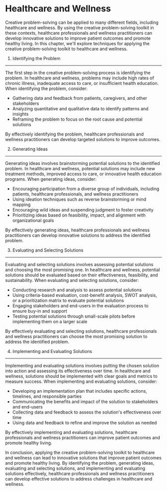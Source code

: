Healthcare and Wellness
======================================================================================

Creative problem-solving can be applied to many different fields, including healthcare and wellness. By using the creative problem-solving toolkit in these contexts, healthcare professionals and wellness practitioners can develop innovative solutions to improve patient outcomes and promote healthy living. In this chapter, we'll explore techniques for applying the creative problem-solving toolkit to healthcare and wellness.

1. Identifying the Problem
--------------------------

The first step in the creative problem-solving process is identifying the problem. In healthcare and wellness, problems may include high rates of chronic illness, inadequate access to care, or insufficient health education. When identifying the problem, consider:

* Gathering data and feedback from patients, caregivers, and other stakeholders
* Analyzing quantitative and qualitative data to identify patterns and insights
* Reframing the problem to focus on the root cause and potential solutions

By effectively identifying the problem, healthcare professionals and wellness practitioners can develop targeted solutions to improve outcomes.

2. Generating Ideas
-------------------

Generating ideas involves brainstorming potential solutions to the identified problem. In healthcare and wellness, potential solutions may include new treatment methods, improved access to care, or innovative health education programs. When generating ideas, consider:

* Encouraging participation from a diverse group of individuals, including patients, healthcare professionals, and wellness practitioners
* Using ideation techniques such as reverse brainstorming or mind mapping
* Encouraging wild ideas and suspending judgment to foster creativity
* Prioritizing ideas based on feasibility, impact, and alignment with organizational goals

By effectively generating ideas, healthcare professionals and wellness practitioners can develop innovative solutions to address the identified problem.

3. Evaluating and Selecting Solutions
-------------------------------------

Evaluating and selecting solutions involves assessing potential solutions and choosing the most promising one. In healthcare and wellness, potential solutions should be evaluated based on their effectiveness, feasibility, and sustainability. When evaluating and selecting solutions, consider:

* Conducting research and analysis to assess potential solutions
* Using criteria-based evaluation, cost-benefit analysis, SWOT analysis, or a prioritization matrix to evaluate potential solutions
* Engaging stakeholders and end-users in the evaluation process to ensure buy-in and support
* Testing potential solutions through small-scale pilots before implementing them on a larger scale

By effectively evaluating and selecting solutions, healthcare professionals and wellness practitioners can choose the most promising solution to address the identified problem.

4. Implementing and Evaluating Solutions
----------------------------------------

Implementing and evaluating solutions involves putting the chosen solution into action and assessing its effectiveness over time. In healthcare and wellness, solutions should be implemented with clear goals and metrics to measure success. When implementing and evaluating solutions, consider:

* Developing an implementation plan that includes specific actions, timelines, and responsible parties
* Communicating the benefits and impact of the solution to stakeholders and end-users
* Collecting data and feedback to assess the solution's effectiveness over time
* Using data and feedback to refine and improve the solution as needed

By effectively implementing and evaluating solutions, healthcare professionals and wellness practitioners can improve patient outcomes and promote healthy living.

In conclusion, applying the creative problem-solving toolkit to healthcare and wellness can lead to innovative solutions that improve patient outcomes and promote healthy living. By identifying the problem, generating ideas, evaluating and selecting solutions, and implementing and evaluating solutions effectively, healthcare professionals and wellness practitioners can develop effective solutions to address challenges in healthcare and wellness.


